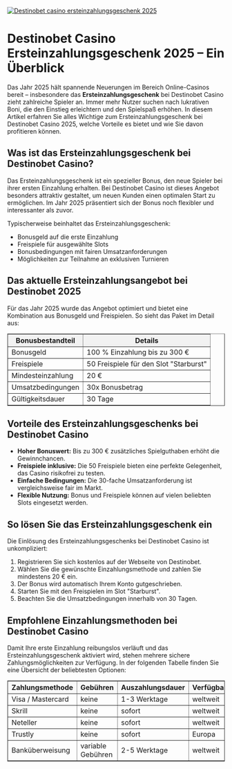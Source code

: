 [![Destinobet casino ersteinzahlungsgeschenk 2025](https://123-caf.pages.dev/gitsignup.png)](https://vrmoo.ru/Bt82HjjY)

<h1>Destinobet Casino Ersteinzahlungsgeschenk 2025 – Ein Überblick</h1>  <p>Das Jahr 2025 hält spannende Neuerungen im Bereich Online-Casinos bereit – insbesondere das <strong>Ersteinzahlungsgeschenk</strong> bei Destinobet Casino zieht zahlreiche Spieler an. Immer mehr Nutzer suchen nach lukrativen Boni, die den Einstieg erleichtern und den Spielspaß erhöhen. In diesem Artikel erfahren Sie alles Wichtige zum Ersteinzahlungsgeschenk bei Destinobet Casino 2025, welche Vorteile es bietet und wie Sie davon profitieren können.</p>  <h2>Was ist das Ersteinzahlungsgeschenk bei Destinobet Casino?</h2>  <p>Das Ersteinzahlungsgeschenk ist ein spezieller Bonus, den neue Spieler bei ihrer ersten Einzahlung erhalten. Bei Destinobet Casino ist dieses Angebot besonders attraktiv gestaltet, um neuen Kunden einen optimalen Start zu ermöglichen. Im Jahr 2025 präsentiert sich der Bonus noch flexibler und interessanter als zuvor.</p>  <p>Typischerweise beinhaltet das Ersteinzahlungsgeschenk:</p>  <ul>   <li>Bonusgeld auf die erste Einzahlung</li>   <li>Freispiele für ausgewählte Slots</li>   <li>Bonusbedingungen mit fairen Umsatzanforderungen</li>   <li>Möglichkeiten zur Teilnahme an exklusiven Turnieren</li> </ul>  <h2>Das aktuelle Ersteinzahlungsangebot bei Destinobet 2025</h2>  <p>Für das Jahr 2025 wurde das Angebot optimiert und bietet eine Kombination aus Bonusgeld und Freispielen. So sieht das Paket im Detail aus:</p>  <table border="1" cellpadding="8" cellspacing="0" style="border-collapse: collapse; width: 100%; max-width: 600px;">   <thead>     <tr style="background-color:#f2f2f2;">       <th>Bonusbestandteil</th>       <th>Details</th>     </tr>   </thead>   <tbody>     <tr>       <td>Bonusgeld</td>       <td>100 % Einzahlung bis zu 300 €</td>     </tr>     <tr>       <td>Freispiele</td>       <td>50 Freispiele für den Slot "Starburst"</td>     </tr>     <tr>       <td>Mindesteinzahlung</td>       <td>20 €</td>     </tr>     <tr>       <td>Umsatzbedingungen</td>       <td>30x Bonusbetrag</td>     </tr>     <tr>       <td>Gültigkeitsdauer</td>       <td>30 Tage</td>     </tr>   </tbody> </table>  <h2>Vorteile des Ersteinzahlungsgeschenks bei Destinobet Casino</h2>  <ul>   <li><strong>Hoher Bonuswert:</strong> Bis zu 300 € zusätzliches Spielguthaben erhöht die Gewinnchancen.</li>   <li><strong>Freispiele inklusive:</strong> Die 50 Freispiele bieten eine perfekte Gelegenheit, das Casino risikofrei zu testen.</li>   <li><strong>Einfache Bedingungen:</strong> Die 30-fache Umsatzanforderung ist vergleichsweise fair im Markt.</li>   <li><strong>Flexible Nutzung:</strong> Bonus und Freispiele können auf vielen beliebten Slots eingesetzt werden.</li> </ul>  <h2>So lösen Sie das Ersteinzahlungsgeschenk ein</h2>  <p>Die Einlösung des Ersteinzahlungsgeschenks bei Destinobet Casino ist unkompliziert:</p>  <ol>   <li>Registrieren Sie sich kostenlos auf der Webseite von Destinobet.</li>   <li>Wählen Sie die gewünschte Einzahlungsmethode und zahlen Sie mindestens 20 € ein.</li>   <li>Der Bonus wird automatisch Ihrem Konto gutgeschrieben.</li>   <li>Starten Sie mit den Freispielen im Slot "Starburst".</li>   <li>Beachten Sie die Umsatzbedingungen innerhalb von 30 Tagen.</li> </ol>  <h2>Empfohlene Einzahlungsmethoden bei Destinobet Casino</h2>  <p>Damit Ihre erste Einzahlung reibungslos verläuft und das Ersteinzahlungsgeschenk aktiviert wird, stehen mehrere sichere Zahlungsmöglichkeiten zur Verfügung. In der folgenden Tabelle finden Sie eine Übersicht der beliebtesten Optionen:</p>  <table border="1" cellpadding="8" cellspacing="0" style="border-collapse: collapse; width: 100%; max-width: 600px;">   <thead>     <tr style="background-color:#f9f9f9;">       <th>Zahlungsmethode</th>       <th>Gebühren</th>       <th>Auszahlungsdauer</th>       <th>Verfügbarkeit</th>     </tr>   </thead>   <tbody>     <tr>       <td>Visa / Mastercard</td>       <td>keine</td>       <td>1-3 Werktage</td>       <td>weltweit</td>     </tr>     <tr>       <td>Skrill</td>       <td>keine</td>       <td>sofort</td>       <td>weltweit</td>     </tr>     <tr>       <td>Neteller</td>       <td>keine</td>       <td>sofort</td>       <td>weltweit</td>     </tr>     <tr>       <td>Trustly</td>       <td>keine</td>       <td>sofort</td>       <td>Europa</td>     </tr>     <tr>       <td>Banküberweisung</td>       <td>variable Gebühren</td>       <td>2-5 Werktage</td>       <td>weltweit</td>     </tr>   </tbody> </table>